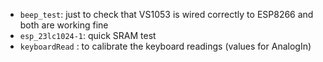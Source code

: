 * `beep_test`: just to check that VS1053 is wired correctly to ESP8266 and both are working fine
* `esp_23lc1024-1`: quick SRAM test
* `keyboardRead` : to calibrate the keyboard readings (values for AnalogIn)
